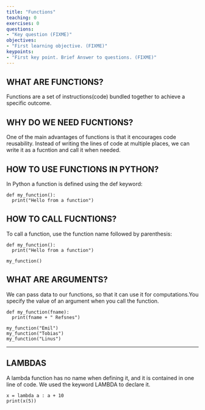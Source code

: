 ```yaml
---
title: "Functions"
teaching: 0
exercises: 0
questions:
- "Key question (FIXME)"
objectives:
- "First learning objective. (FIXME)"
keypoints:
- "First key point. Brief Answer to questions. (FIXME)"
---
```


## WHAT ARE FUNCTIONS?

Functions are a set of instructions(code) bundled together to achieve a specific outcome.

## WHY DO WE NEED FUCNTIONS?
One of the main advantages of functions is that it encourages code reusability. Instead of writing the lines of code at multiple places, we can write it as a fucntion and call it when needed.

## HOW TO USE FUNCTIONS IN PYTHON?

In Python a function is defined using the def keyword:

~~~
def my_function():
  print("Hello from a function")
~~~

## HOW TO CALL FUCNTIONS?

To call a function, use the function name followed by parenthesis:

~~~
def my_function():
  print("Hello from a function")

my_function()
~~~

## WHAT ARE ARGUMENTS?

We can pass data to our functions, so that it can use it for computations.You specify the value of an argument when you call the function.

~~~
def my_function(fname):
  print(fname + " Refsnes")

my_function("Emil")
my_function("Tobias")
my_function("Linus")
~~~

---
## LAMBDAS

A lambda function has no name when defining it, and it is contained in one line of code. We used the keyword LAMBDA to declare it.

~~~
x = lambda a : a + 10
print(x(5))
~~~
